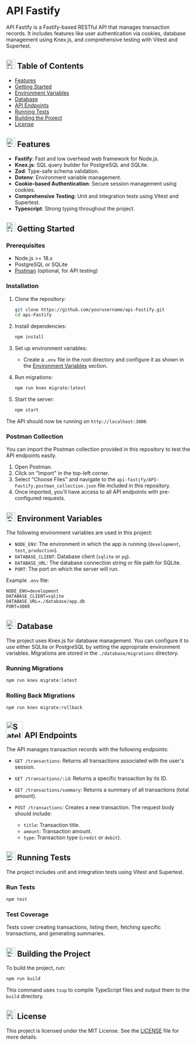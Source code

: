 # API Fastify

API Fastify is a Fastify-based RESTful API that manages transaction records. It includes features like user authentication via cookies, database management using Knex.js, and comprehensive testing with Vitest and Supertest.

## <img src="https://raw.githubusercontent.com/Tarikul-Islam-Anik/Animated-Fluent-Emojis/master/Emojis/Objects/Hook.png" alt="Hook" width="25" height="25" /> Table of Contents

- [Features](#features)
- [Getting Started](#getting-started)
- [Environment Variables](#environment-variables)
- [Database](#database)
- [API Endpoints](#api-endpoints)
- [Running Tests](#running-tests)
- [Building the Project](#building-the-project)
- [License](#license)

## <img src="https://raw.githubusercontent.com/Tarikul-Islam-Anik/Animated-Fluent-Emojis/master/Emojis/Activities/Sparkles.png" alt="Sparkles" width="25" height="25" /> Features

- **Fastify**: Fast and low overhead web framework for Node.js.
- **Knex.js**: SQL query builder for PostgreSQL and SQLite.
- **Zod**: Type-safe schema validation.
- **Dotenv**: Environment variable management.
- **Cookie-based Authentication**: Secure session management using cookies.
- **Comprehensive Testing**: Unit and integration tests using Vitest and Supertest.
- **Typescript**: Strong typing throughout the project.

## <img src="https://raw.githubusercontent.com/Tarikul-Islam-Anik/Animated-Fluent-Emojis/master/Emojis/Objects/Hammer%20and%20Wrench.png" alt="Hammer and Wrench" width="25" height="25" /> Getting Started

### Prerequisites

- Node.js >= 18.x
- PostgreSQL or SQLite
- [Postman](https://www.postman.com/downloads/) (optional, for API testing)

### Installation

1. Clone the repository:
   ```bash
   git clone https://github.com/yourusername/api-Fastify.git
   cd api-Fastify
   ```

2. Install dependencies:
   ```bash
   npm install
   ```

3. Set up environment variables:
   - Create a `.env` file in the root directory and configure it as shown in the [Environment Variables](#environment-variables) section.

4. Run migrations:
   ```bash
   npm run knex migrate:latest
   ```

5. Start the server:
   ```bash
   npm start
   ```

The API should now be running on `http://localhost:3000`.

### Postman Collection

You can import the Postman collection provided in this repository to test the API endpoints easily.

1. Open Postman.
2. Click on "Import" in the top-left corner.
3. Select "Choose Files" and navigate to the `api-fastify/API-Fastify.postman_collection.json` file included in this repository.
4. Once imported, you'll have access to all API endpoints with pre-configured requests.

## <img src="https://raw.githubusercontent.com/Tarikul-Islam-Anik/Animated-Fluent-Emojis/master/Emojis/Objects/Gear.png" alt="Gear" width="25" height="25" /> Environment Variables

The following environment variables are used in this project:

- `NODE_ENV`: The environment in which the app is running (`development`, `test`, `production`).
- `DATABASE_CLIENT`: Database client (`sqlite` or `pg`).
- `DATABASE_URL`: The database connection string or file path for SQLite.
- `PORT`: The port on which the server will run.

Example `.env` file:

```env
NODE_ENV=development
DATABASE_CLIENT=sqlite
DATABASE_URL=./database/app.db
PORT=3000
```

## <img src="https://raw.githubusercontent.com/Tarikul-Islam-Anik/Animated-Fluent-Emojis/master/Emojis/Objects/Card%20File%20Box.png" alt="Card File Box" width="25" height="25" /> Database

The project uses Knex.js for database management. You can configure it to use either SQLite or PostgreSQL by setting the appropriate environment variables. Migrations are stored in the `./database/migrations` directory.

### Running Migrations

```bash
npm run knex migrate:latest
```

### Rolling Back Migrations

```bash
npm run knex migrate:rollback
```
## <img src="https://raw.githubusercontent.com/Tarikul-Islam-Anik/Animated-Fluent-Emojis/master/Emojis/Objects/Satellite%20Antenna.png" alt="Satellite Antenna" width="45" height="45" /> API Endpoints
The API manages transaction records with the following endpoints:

-  `GET /transactions`: Returns all transactions associated with the user's session.

- `GET /transactions/:id`: Returns a specific transaction by its ID.

- `GET /transactions/summary`: Returns a summary of all transactions (total amount).

- `POST /transactions`: Creates a new transaction. The request body should include:

   - `title`: Transaction title.
   - `amount`: Transaction amount.
   - `type`: Transaction type (`credit` or `debit`).

## <img src="https://raw.githubusercontent.com/Tarikul-Islam-Anik/Animated-Fluent-Emojis/master/Emojis/Objects/Test%20Tube.png" alt="Test Tube" width="25" height="25" /> Running Tests

The project includes unit and integration tests using Vitest and Supertest.

### Run Tests

```bash
npm test
```

### Test Coverage

Tests cover creating transactions, listing them, fetching specific transactions, and generating summaries.

## <img src="https://raw.githubusercontent.com/Tarikul-Islam-Anik/Animated-Fluent-Emojis/master/Emojis/Objects/Package.png" alt="Package" width="25" height="25" /> Building the Project

To build the project, run:

```bash
npm run build
```

This command uses `tsup` to compile TypeScript files and output them to the `build` directory.

## <img src="https://raw.githubusercontent.com/Tarikul-Islam-Anik/Animated-Fluent-Emojis/master/Emojis/Objects/Light%20Bulb.png" alt="Light Bulb" width="25" height="25" /> License

This project is licensed under the MIT License. See the [LICENSE](./licence.md) file for more details.
